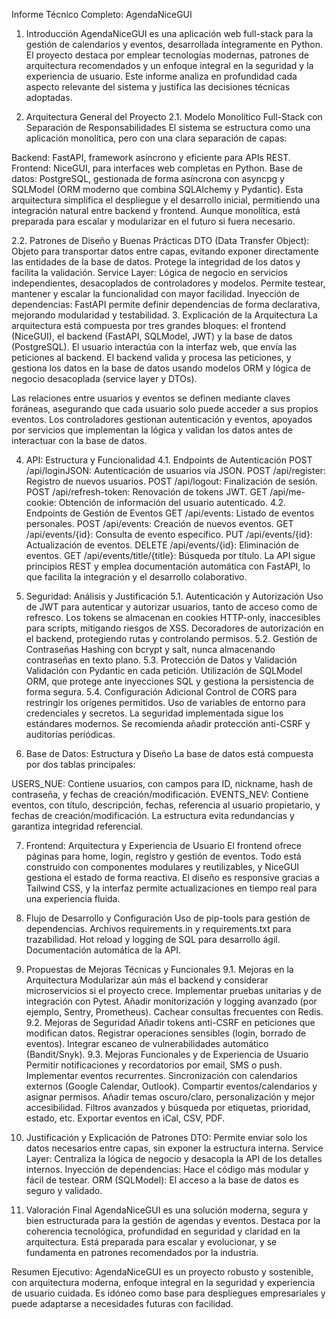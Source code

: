 Informe Técnico Completo: AgendaNiceGUI
1. Introducción
AgendaNiceGUI es una aplicación web full-stack para la gestión de calendarios y eventos, desarrollada íntegramente en Python. El proyecto destaca por emplear tecnologías modernas, patrones de arquitectura recomendados y un enfoque integral en la seguridad y la experiencia de usuario. Este informe analiza en profundidad cada aspecto relevante del sistema y justifica las decisiones técnicas adoptadas.

2. Arquitectura General del Proyecto
2.1. Modelo Monolítico Full-Stack con Separación de Responsabilidades
El sistema se estructura como una aplicación monolítica, pero con una clara separación de capas:

Backend: FastAPI, framework asíncrono y eficiente para APIs REST.
Frontend: NiceGUI, para interfaces web completas en Python.
Base de datos: PostgreSQL, gestionada de forma asíncrona con asyncpg y SQLModel (ORM moderno que combina SQLAlchemy y Pydantic).
Esta arquitectura simplifica el despliegue y el desarrollo inicial, permitiendo una integración natural entre backend y frontend. Aunque monolítica, está preparada para escalar y modularizar en el futuro si fuera necesario.

2.2. Patrones de Diseño y Buenas Prácticas
DTO (Data Transfer Object): Objeto para transportar datos entre capas, evitando exponer directamente las entidades de la base de datos. Protege la integridad de los datos y facilita la validación.
Service Layer: Lógica de negocio en servicios independientes, desacoplados de controladores y modelos. Permite testear, mantener y escalar la funcionalidad con mayor facilidad.
Inyección de dependencias: FastAPI permite definir dependencias de forma declarativa, mejorando modularidad y testabilidad.
3. Explicación de la Arquitectura
La arquitectura está compuesta por tres grandes bloques: el frontend (NiceGUI), el backend (FastAPI, SQLModel, JWT) y la base de datos (PostgreSQL). El usuario interactúa con la interfaz web, que envía las peticiones al backend. El backend valida y procesa las peticiones, y gestiona los datos en la base de datos usando modelos ORM y lógica de negocio desacoplada (service layer y DTOs).

Las relaciones entre usuarios y eventos se definen mediante claves foráneas, asegurando que cada usuario solo puede acceder a sus propios eventos. Los controladores gestionan autenticación y eventos, apoyados por servicios que implementan la lógica y validan los datos antes de interactuar con la base de datos.

4. API: Estructura y Funcionalidad
4.1. Endpoints de Autenticación
POST /api/loginJSON: Autenticación de usuarios vía JSON.
POST /api/register: Registro de nuevos usuarios.
POST /api/logout: Finalización de sesión.
POST /api/refresh-token: Renovación de tokens JWT.
GET /api/me-cookie: Obtención de información del usuario autenticado.
4.2. Endpoints de Gestión de Eventos
GET /api/events: Listado de eventos personales.
POST /api/events: Creación de nuevos eventos.
GET /api/events/{id}: Consulta de evento específico.
PUT /api/events/{id}: Actualización de eventos.
DELETE /api/events/{id}: Eliminación de eventos.
GET /api/events/title/{title}: Búsqueda por título.
La API sigue principios REST y emplea documentación automática con FastAPI, lo que facilita la integración y el desarrollo colaborativo.

5. Seguridad: Análisis y Justificación
5.1. Autenticación y Autorización
Uso de JWT para autenticar y autorizar usuarios, tanto de acceso como de refresco.
Los tokens se almacenan en cookies HTTP-only, inaccesibles para scripts, mitigando riesgos de XSS.
Decoradores de autorización en el backend, protegiendo rutas y controlando permisos.
5.2. Gestión de Contraseñas
Hashing con bcrypt y salt, nunca almacenando contraseñas en texto plano.
5.3. Protección de Datos y Validación
Validación con Pydantic en cada petición.
Utilización de SQLModel ORM, que protege ante inyecciones SQL y gestiona la persistencia de forma segura.
5.4. Configuración Adicional
Control de CORS para restringir los orígenes permitidos.
Uso de variables de entorno para credenciales y secretos.
La seguridad implementada sigue los estándares modernos. Se recomienda añadir protección anti-CSRF y auditorías periódicas.

6. Base de Datos: Estructura y Diseño
La base de datos está compuesta por dos tablas principales:

USERS_NUE: Contiene usuarios, con campos para ID, nickname, hash de contraseña, y fechas de creación/modificación.
EVENTS_NEV: Contiene eventos, con título, descripción, fechas, referencia al usuario propietario, y fechas de creación/modificación.
La estructura evita redundancias y garantiza integridad referencial.

7. Frontend: Arquitectura y Experiencia de Usuario
El frontend ofrece páginas para home, login, registro y gestión de eventos. Todo está construido con componentes modulares y reutilizables, y NiceGUI gestiona el estado de forma reactiva. El diseño es responsive gracias a Tailwind CSS, y la interfaz permite actualizaciones en tiempo real para una experiencia fluida.

8. Flujo de Desarrollo y Configuración
Uso de pip-tools para gestión de dependencias.
Archivos requirements.in y requirements.txt para trazabilidad.
Hot reload y logging de SQL para desarrollo ágil.
Documentación automática de la API.
9. Propuestas de Mejoras Técnicas y Funcionales
9.1. Mejoras en la Arquitectura
Modularizar aún más el backend y considerar microservicios si el proyecto crece.
Implementar pruebas unitarias y de integración con Pytest.
Añadir monitorización y logging avanzado (por ejemplo, Sentry, Prometheus).
Cachear consultas frecuentes con Redis.
9.2. Mejoras de Seguridad
Añadir tokens anti-CSRF en peticiones que modifican datos.
Registrar operaciones sensibles (login, borrado de eventos).
Integrar escaneo de vulnerabilidades automático (Bandit/Snyk).
9.3. Mejoras Funcionales y de Experiencia de Usuario
Permitir notificaciones y recordatorios por email, SMS o push.
Implementar eventos recurrentes.
Sincronización con calendarios externos (Google Calendar, Outlook).
Compartir eventos/calendarios y asignar permisos.
Añadir temas oscuro/claro, personalización y mejor accesibilidad.
Filtros avanzados y búsqueda por etiquetas, prioridad, estado, etc.
Exportar eventos en iCal, CSV, PDF.
10. Justificación y Explicación de Patrones
DTO: Permite enviar solo los datos necesarios entre capas, sin exponer la estructura interna.
Service Layer: Centraliza la lógica de negocio y desacopla la API de los detalles internos.
Inyección de dependencias: Hace el código más modular y fácil de testear.
ORM (SQLModel): El acceso a la base de datos es seguro y validado.
11. Valoración Final
AgendaNiceGUI es una solución moderna, segura y bien estructurada para la gestión de agendas y eventos. Destaca por la coherencia tecnológica, profundidad en seguridad y claridad en la arquitectura. Está preparada para escalar y evolucionar, y se fundamenta en patrones recomendados por la industria.

Resumen Ejecutivo: AgendaNiceGUI es un proyecto robusto y sostenible, con arquitectura moderna, enfoque integral en la seguridad y experiencia de usuario cuidada. Es idóneo como base para despliegues empresariales y puede adaptarse a necesidades futuras con facilidad.
